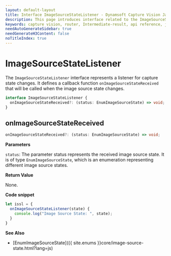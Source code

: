 ```yaml
---
layout: default-layout
title: Interface ImageSourceStateListener - Dynamsoft Capture Vision JavaScript Edition API
description: This page introduces interface related to the ImageSourceStateListener of Dynamsoft Capture Vision JavaScript Edition.
keywords: capture vision, router, Intermediate-result, api reference, javascript, js
needAutoGenerateSidebar: true
needGenerateH3Content: false
noTitleIndex: true
---
```


# ImageSourceStateListener

The `ImageSourceStateListener` interface represents a listener for capture state changes. It defines a callback function `onImageSourceStateReceived` that will be called when the image source state changes.

```typescript
interface ImageSourceStateListener {
  onImageSourceStateReceived?: (status: EnumImageSourceState) => void;
}
```

## onImageSourceStateReceived

```typescript
onImageSourceStateReceived?: (status: EnumImageSourceState) => void;
```

**Parameters**

`status`: The parameter status represents the received image source state. It is of type `EnumImageSourceState`, which is an enumeration representing different image source states.

**Return Value**

None.

**Code snippet**

```javascript
let issl = {
  onImageSourceStateListener(state) {
    console.log("Image Source State: ", state);
  }
}
```

**See Also**

* [EnumImageSourceState]({{ site.enums }}core/image-source-state.html?lang=js)